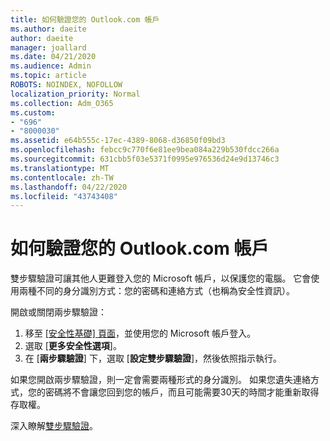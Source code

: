 ```yaml
---
title: 如何驗證您的 Outlook.com 帳戶
ms.author: daeite
author: daeite
manager: joallard
ms.date: 04/21/2020
ms.audience: Admin
ms.topic: article
ROBOTS: NOINDEX, NOFOLLOW
localization_priority: Normal
ms.collection: Adm_O365
ms.custom:
- "696"
- "8000030"
ms.assetid: e64b555c-17ec-4389-8068-d36850f09bd3
ms.openlocfilehash: febcc9c770f6e81ee9bea084a229b530fdcc266a
ms.sourcegitcommit: 631cbb5f03e5371f0995e976536d24e9d13746c3
ms.translationtype: MT
ms.contentlocale: zh-TW
ms.lasthandoff: 04/22/2020
ms.locfileid: "43743408"
---
```

# <a name="how-to-verify-your-outlookcom-account"></a>如何驗證您的 Outlook.com 帳戶

雙步驟驗證可讓其他人更難登入您的 Microsoft 帳戶，以保護您的電腦。 它會使用兩種不同的身分識別方式：您的密碼和連絡方式（也稱為安全性資訊）。
  
開啟或關閉兩步驟驗證：
  
1. 移至 [[安全性基礎] 頁面](https://go.microsoft.com/fwlink/?linkid=842325)，並使用您的 Microsoft 帳戶登入。
2. 選取 [**更多安全性選項**]。
3. 在 [**兩步驟驗證**] 下，選取 [**設定雙步驟驗證**]，然後依照指示執行。

如果您開啟兩步驟驗證，則一定會需要兩種形式的身分識別。 如果您遺失連絡方式，您的密碼將不會讓您回到您的帳戶，而且可能需要30天的時間才能重新取得存取權。
  
深入瞭解[雙步驟驗證](https://go.microsoft.com/fwlink/?linkid=872270)。
  